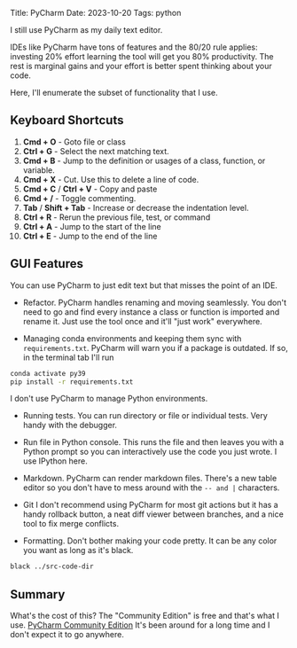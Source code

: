 Title: PyCharm
Date: 2023-10-20
Tags: python

I still use PyCharm as my daily text editor. 

IDEs like PyCharm have tons of features and the 80/20 rule applies: investing 20% effort learning the tool will get you 80% productivity. 
The rest is marginal gains and your effort is better spent thinking about your code.

Here, I'll enumerate the subset of functionality that I use.

## Keyboard Shortcuts 

1. **Cmd + O**  - Goto file or class
2. **Ctrl + G**  - Select the next matching text.
3. **Cmd + B** - Jump to the definition or usages of a class, function, or variable.
4. **Cmd + X** - Cut. Use this to delete a line of code.
5. **Cmd + C** / **Ctrl + V** - Copy and paste 
6. **Cmd + /** - Toggle commenting. 
7. **Tab** / **Shift + Tab** - Increase or decrease the indentation level.
8. **Ctrl + R** - Rerun the previous file, test, or command
9. **Ctrl + A** - Jump to the start of the line
10. **Ctrl + E** - Jump to the end of the line

## GUI Features

You can use PyCharm to just edit text but that misses the point of an IDE.

- Refactor. 
PyCharm handles renaming and moving seamlessly. 
You don't need to go and find every instance a class or function is imported and rename it. 
Just use the tool once and it'll "just work" everywhere.

- Managing conda environments and keeping them sync with `requirements.txt`. 
PyCharm will warn you if a package is outdated. If so, in the terminal tab I'll run 

```bash
conda activate py39 
pip install -r requirements.txt
``` 
I don't use PyCharm to manage Python environments. 

- Running tests. You can run directory or file or individual tests. Very handy with the debugger. 

- Run file in Python console. This runs the file and then leaves you with a Python prompt so you can interactively use the code you just wrote. I use IPython here. 

- Markdown.
PyCharm can render markdown files. There's a new table editor so you don't have to mess around with the `-- and |` characters. 

- Git
I don't recommend using PyCharm for most git actions but it has a handy rollback button, a neat diff viewer between branches, and a nice tool to fix merge conflicts. 

- Formatting.
Don't bother making your code pretty. It can be any color you want as long as it's black. 
```bash
black ../src-code-dir
```

## Summary 

What's the cost of this?
The "Community Edition" is free and that's what I use.
[PyCharm Community Edition](https://www.jetbrains.com/pycharm/download)
It's been around for a long time and I don't expect it to go anywhere.